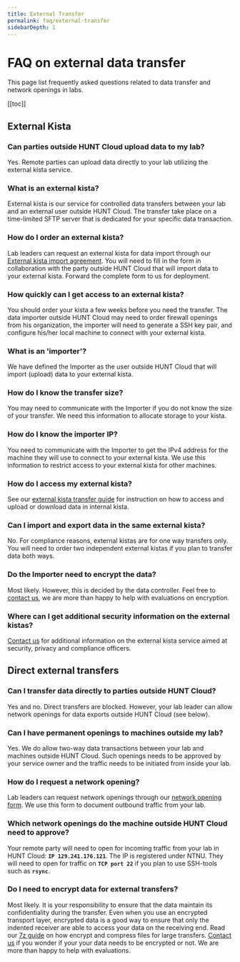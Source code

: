 ```yaml
---
title: External Transfer
permalink: faq/external-transfer
sidebarDepth: 1
---
```


# FAQ on external data transfer

This page list frequently asked questions related to data transfer and network openings in labs.

[[toc]]


## External Kista

### Can parties outside HUNT Cloud upload data to my lab?
Yes. Remote parties can upload data directly to your lab utilizing the external kista service.

### What is an external kista?
External kista is our service for controlled data transfers between your lab and an external user outside HUNT Cloud. The transfer take place on a time-limited SFTP server that is dedicated for your specific data transaction.

### How do I order an external kista?
Lab leaders can request an external kista for data import through our [External kista import agreement](/about/agreements/#external-kista-import-agreement). You will need to fill in the form in collaboration with the party outside HUNT Cloud that will import data to your external kista. Forward the complete form to us for deployment.

### How quickly can I get access to an external kista?
You should order your kista a few weeks before you need the transfer. The data importer outside HUNT Cloud may need to order firewall openings from his organization, the importer will need to generate a SSH key pair, and configure his/her local machine to connect with your external kista.

### What is an 'importer'?
We have defined the Importer as the user outside HUNT Cloud that will import (upload) data to your external kista.

### How do I know the transfer size?
You may need to communicate with the Importer if you do not know the size of your transfer. We need this information to allocate storage to your kista.

### How do I know the importer IP?
You need to communicate with the Importer to get the IPv4 address for the machine they will use to connect to your external kista. We use this information to restrict access to your external kista for other machines.

### How do I access my external kista?
See our [external kista transfer guide](/data-transfer/external-kista/#for-external-users) for instruction on how to access and upload or download data in internal kista.

### Can I import and export data in the same external kista?
No. For compliance reasons, external kistas are for one way transfers only. You will need to order two independent external kistas if you plan to transfer data both ways.

### Do the Importer need to encrypt the data?
Most likely. However, this is decided by the data controller. Feel free to [contact us](/contact), we are more than happy to help with evaluations on encryption.

### Where can I get additional security information on the external kistas?
[Contact us](/contact) for additional information on the external kista service aimed at security, privacy and compliance officers.






## Direct external transfers

### Can I transfer data directly to parties outside HUNT Cloud?
Yes and no. Direct transfers are blocked. However, your lab leader can allow network openings for data exports outside HUNT Cloud (see below).

### Can I have permanent openings to machines outside my lab?
Yes. We do allow two-way data transactions between your lab and machines outside HUNT Cloud. Such openings needs to be approved by your service owner and the traffic needs to be initiated from inside your lab.

### How do I request a network opening?
Lab leaders can request network openings through our [network opening form](/about/agreements/#network-opening-form). We use this form to document outbound traffic from your lab.

### Which network openings do the machine outside HUNT Cloud need to approve?
Your remote party will need to open for incoming traffic from your lab in HUNT Cloud: **`IP 129.241.176.121`**. The IP is registered under NTNU. They will need to open for traffic on **`TCP port 22`** if you plan to use SSH-tools such as **`rsync`**.

### Do I need to encrypt data for external transfers?
Most likely. It is your responsibility to ensure that the data maintain its confidentiality during the transfer. Even when you use an encrypted transport layer, encrypted data is a good way to ensure that only the indented receiver are able to access your data on the receiving end. Read our [7z guide](/working-in-your-lab/technical-tools/7z/#install-the-software) on how encrypt and compress files for large transfers. [Contact us](/contact) if you wonder if your your data needs to be encrypted or not. We are more than happy to help with evaluations.
